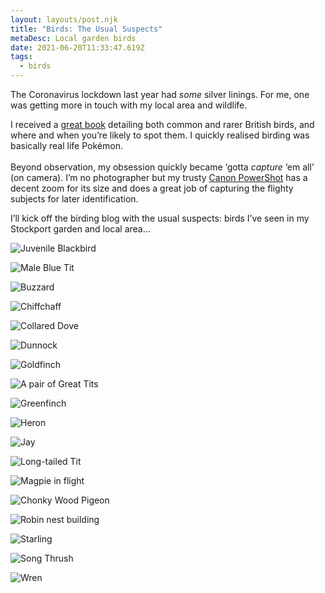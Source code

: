 ```yaml
---
layout: layouts/post.njk
title: "Birds: The Usual Suspects"
metaDesc: Local garden birds
date: 2021-06-20T11:33:47.619Z
tags:
  - birds
---
```

The Coronavirus lockdown last year had *some* silver linings. For me, one was getting more in touch with my local area and wildlife.

I received a [great book](https://www.goodreads.com/book/show/5716135-collins-complete-guide-to-british-birds) detailing both common and rarer British birds, and where and when you’re likely to spot them. I quickly realised birding was basically real life Pokémon. \
\
Beyond observation, my obsession quickly became ‘gotta *capture* ‘em all’ (on camera). I’m no photographer but my trusty [Canon PowerShot](https://www.canon.co.uk/for_home/product_finder/cameras/digital_camera/powershot/powershot_sx510_hs/) has a decent zoom for its size and does a great job of capturing the flighty subjects for later identification.

I’ll kick off the birding blog with the usual suspects: birds I’ve seen in my Stockport garden and local area...

![Juvenile Blackbird](/images/blackbird-juvenile.jpg "Blackbird (Juvenile)")

![Male Blue Tit](/images/bluetit.jpg "Blue Tit")

![Buzzard](/images/buzzard.jpg "Buzzard")

![Chiffchaff](/images/chiffchaff.jpg "Chiffchaff")

![Collared Dove](/images/collared-dove.jpg "Collared Dove")

![Dunnock](/images/dunnock.jpg "Dunnock")

![Goldfinch](/images/goldfinch.jpg "Goldfinch")

![A pair of Great Tits](/images/great-tits.jpg "A pair of Great Tits")

![Greenfinch](/images/greenfinch.jpg "Greenfinch")

![Heron](/images/heron-roof.jpg "Heron")

![Jay](/images/jay.jpg "Jay")

![Long-tailed Tit](/images/longtailedtit.jpg "Long-tailed Tit")

![Magpie in flight](/images/magpie-flight.jpg "Magpie")

![Chonky Wood Pigeon](/images/pigeon-chonk.jpg "Wood Pigeon")

![Robin nest building](/images/robin-leaf.jpg "Robin nest building")

![Starling](/images/starling.jpg "Starling")

![Song Thrush](/images/thrush.jpg "Thrush")

![Wren](/images/wren-close.jpg "Wren")